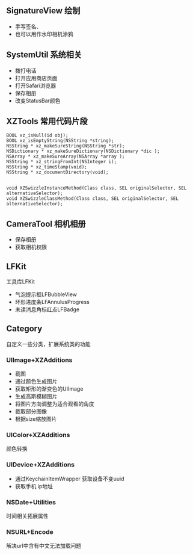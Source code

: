 ## SignatureView 绘制

- 手写签名、
- 也可以用作水印相机涂鸦

## SystemUtil 系统相关

- 拨打电话
- 打开应用商店页面
- 打开Safari浏览器
- 保存相册
- 改变StatusBar颜色

## XZTools 常用代码片段

```
BOOL xz_isNull(id obj);
BOOL xz_isEmptyString(NSString *string);
NSString * xz_makeSureString(NSString *str);
NSDictionary * xz_makeSureDictionary(NSDictionary *dic );
NSArray * xz_makeSureArray(NSArray *array );
NSString * xz_stringFromInt(NSInteger i);
NSString * xz_timeStamp(void);
NSString * xz_documentDirectory(void);


void XZSwizzleInstanceMethod(Class class, SEL originalSelector, SEL alternativeSelector);
void XZSwizzleClassMethod(Class class, SEL originalSelector, SEL alternativeSelector);
```

## CameraTool 相机相册

- 保存相册
- 获取相机权限

## LFKit

工具库LFKit

- 气泡提示框LFBubbleView
- 环形进度条LFAnnulusProgress
- 未读消息角标红点LFBadge

## Category

自定义一些分类，扩展系统类的功能

### UIImage+XZAdditions

- 截图
- 通过颜色生成图片
- 获取矩形的渐变色的UIImage
- 生成高斯模糊图片
- 将图片方向调整为适合观看的角度
- 截取部分图像
- 根据size缩放图片

### UIColor+XZAdditions

颜色转换

### UIDevice+XZAdditions

- 通过KeychainItemWrapper 获取设备不变uuid
- 获取手机 ip地址

### NSDate+Utilities

时间相关拓展属性

### NSURL+Encode

解决url中含有中文无法加载问题
